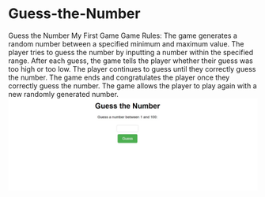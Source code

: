 # Guess-the-Number
Guess the Number My First Game
Game Rules:
The game generates a random number between a specified minimum and maximum value.
The player tries to guess the number by inputting a number within the specified range.
After each guess, the game tells the player whether their guess was too high or too low.
The player continues to guess until they correctly guess the number.
The game ends and congratulates the player once they correctly guess the number.
The game allows the player to play again with a new randomly generated number.
![alt text](guessthenumber.jpg.jpg)
